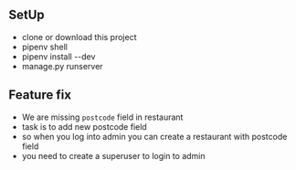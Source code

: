 ## SetUp
- clone or download this project
- pipenv shell
- pipenv install --dev
- manage.py runserver

## Feature fix

- We are missing `postcode` field in restaurant
- task is to add new postcode field
- so when you log into admin you can create a restaurant with postcode field
- you need to create a superuser to login to admin